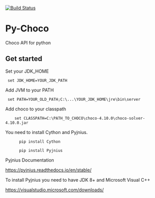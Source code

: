 [![Build Status](https://travis-ci.com/FourmiPanda/py-choco.svg?branch=master)](https://travis-ci.com/FourmiPanda/py-choco)
# Py-Choco
Choco API for python

## Get started 
Set your JDK_HOME

```shell
 set JDK_HOME=YOUR_JDK_PATH
```

Add JVM to your PATH

```shell
 set PATH=YOUR_OLD_PATH;C:\...\YOUR_JDK_HOME\jre\bin\server
```

Add choco to your classpath

```shell
    set CLASSPATH=C:\PATH_TO_CHOCO\choco-4.10.0\choco-solver-4.10.0.jar
```

You need to install Cython and Pyjnius. 

```shell
      pip install Cython
```

```shell
      pip install Pyjnius
```

Pyjnius Documentation

https://pyjnius.readthedocs.io/en/stable/

To install Pyjnius you need to have JDK 8+ and Microsoft Visual C++

https://visualstudio.microsoft.com/downloads/
